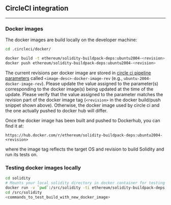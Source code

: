 ## CircleCI integration

--------------------------------------------------------------------------------------------------------------------------------------------------------------------------

### Docker images

The docker images are build locally on the developer machine:

```sh
cd .circleci/docker/

docker build -t ethereum/solidity-buildpack-deps:ubuntu2004-<revision> -f Dockerfile.ubuntu2004 .
docker push ethereum/solidity-buildpack-deps:ubuntu2004-<revision>
```

The current revisions per docker image are stored in [circle ci pipeline parameters](https://github.com/CircleCI-Public/api-preview-docs/blob/master/docs/pipeline-parameters.md#pipeline-parameters) called `<image-desc>-docker-image-rev` (e.g., `ubuntu-2004-docker-image-rev`). Please update the value assigned to the parameter(s) corresponding to the docker image(s) being updated at the time of the update. Please verify that the value assigned to the parameter matches the revision part of the docker image tag (`<revision>` in the docker build/push snippet shown above). Otherwise, the docker image used by circle ci and the one actually pushed to docker hub will differ.

Once the docker image has been built and pushed to Dockerhub, you can find it at:

    https://hub.docker.com/r/ethereum/solidity-buildpack-deps:ubuntu2004-<revision>

where the image tag reflects the target OS and revision to build Solidity and run its tests on.

### Testing docker images locally

```sh
cd solidity
# Mounts your local solidity directory in docker container for testing
docker run -v `pwd`:/src/solidity -ti ethereum/solidity-buildpack-deps:ubuntu2004-<revision> /bin/bash
cd /src/solidity
<commands_to_test_build_with_new_docker_image>
```
